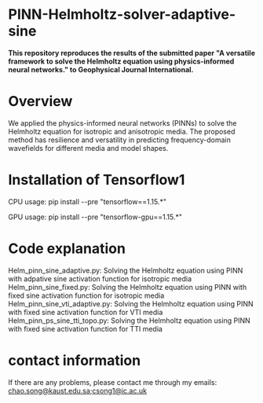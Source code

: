 # PINN-Helmholtz-solver-adaptive-sine
**This repository reproduces the results of the submitted paper "A versatile framework to solve the Helmholtz equation using physics-informed neural networks." to Geophysical Journal International.**

# Overview

We applied the physics-informed neural networks (PINNs) to solve the Helmholtz equation for isotropic and anisotropic media. The proposed method has resilience and versatility in predicting frequency-domain wavefields for different media and model shapes.


# Installation of Tensorflow1

CPU usage: pip install --pre "tensorflow==1.15.*"

GPU usage: pip install --pre "tensorflow-gpu==1.15.*"

# Code explanation

Helm_pinn_sine_adaptive.py: Solving the Helmholtz equation using PINN with adpative sine activation function for isotropic media
Helm_pinn_sine_fixed.py: Solving the Helmholtz equation using PINN with fixed sine activation function for isotropic media
Helm_pinn_sine_vti_adaptive.py: Solving the Helmholtz equation using PINN with fixed sine activation function for VTI media
Helm_pinn_ps_sine_tti_topo.py: Solving the Helmholtz equation using PINN with fixed sine activation function for TTI media

# contact information
If there are any problems, please contact me through my emails: chao.song@kaust.edu.sa;csong1@ic.ac.uk
